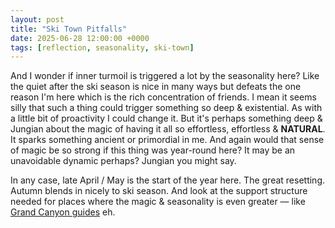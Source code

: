 ```yaml
---
layout: post
title: "Ski Town Pitfalls"
date: 2025-06-28 12:00:00 +0000
tags: [reflection, seasonality, ski-town]
---
```


And I wonder if inner turmoil is triggered a lot by the seasonality here? Like the quiet after the ski season is nice in many ways but defeats the one reason I'm here which is the rich concentration of friends. I mean it seems silly that such a thing could trigger something so deep & existential. As with a little bit of proactivity I could change it. But it's perhaps something deep & Jungian about the magic of having it all so effortless, effortless & **NATURAL**. It sparks something ancient or primordial in me. And again would that sense of magic be so strong if this thing was year-round here? It may be an unavoidable dynamic perhaps? Jungian you might say.

In any case, late April / May is the start of the year here. The great resetting. Autumn blends in nicely to ski season. And look at the support structure needed for places where the magic & seasonality is even greater — like [Grand Canyon guides](https://www.whalefoundation.org) eh.
